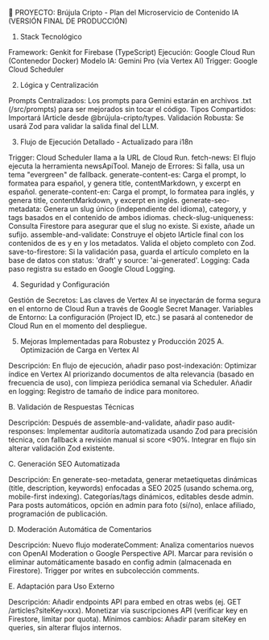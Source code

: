 🤖 PROYECTO: Brújula Cripto - Plan del Microservicio de Contenido IA (VERSIÓN FINAL DE PRODUCCIÓN)

1. Stack Tecnológico

Framework: Genkit for Firebase (TypeScript) Ejecución: Google Cloud Run (Contenedor Docker) Modelo
IA: Gemini Pro (vía Vertex AI) Trigger: Google Cloud Scheduler

2. Lógica y Centralización

Prompts Centralizados: Los prompts para Gemini estarán en archivos .txt (/src/prompts) para ser
mejorados sin tocar el código. Tipos Compartidos: Importará IArticle desde @brújula-cripto/types.
Validación Robusta: Se usará Zod para validar la salida final del LLM.

3. Flujo de Ejecución Detallado - Actualizado para i18n

Trigger: Cloud Scheduler llama a la URL de Cloud Run. fetch-news: El flujo ejecuta la herramienta
newsApiTool. Manejo de Errores: Si falla, usa un tema "evergreen" de fallback. generate-content-es:
Carga el prompt, lo formatea para español, y genera title, contentMarkdown, y excerpt en español.
generate-content-en: Carga el prompt, lo formatea para inglés, y genera title, contentMarkdown, y
excerpt en inglés. generate-seo-metadata: Genera un slug único (independiente del idioma), category,
y tags basados en el contenido de ambos idiomas. check-slug-uniqueness: Consulta Firestore para
asegurar que el slug no existe. Si existe, añade un sufijo. assemble-and-validate: Construye el
objeto IArticle final con los contenidos de es y en y los metadatos. Valida el objeto completo con
Zod. save-to-firestore: Si la validación pasa, guarda el artículo completo en la base de datos con
status: 'draft' y source: 'ai-generated'. Logging: Cada paso registra su estado en Google Cloud
Logging.

4. Seguridad y Configuración

Gestión de Secretos: Las claves de Vertex AI se inyectarán de forma segura en el entorno de Cloud
Run a través de Google Secret Manager. Variables de Entorno: La configuración (Project ID, etc.) se
pasará al contenedor de Cloud Run en el momento del despliegue.

5. Mejoras Implementadas para Robustez y Producción 2025 A. Optimización de Carga en Vertex AI

Descripción: En flujo de ejecución, añadir paso post-indexación: Optimizar índice en Vertex AI
priorizando documentos de alta relevancia (basado en frecuencia de uso), con limpieza periódica
semanal via Scheduler. Añadir en logging: Registro de tamaño de índice para monitoreo.

B. Validación de Respuestas Técnicas

Descripción: Después de assemble-and-validate, añadir paso audit-responses: Implementar auditoría
automatizada usando Zod para precisión técnica, con fallback a revisión manual si score <90%.
Integrar en flujo sin alterar validación Zod existente.

C. Generación SEO Automatizada

Descripción: En generate-seo-metadata, generar metaetiquetas dinámicas (title, description,
keywords) enfocadas a SEO 2025 (usando schema.org, mobile-first indexing). Categorías/tags
dinámicos, editables desde admin. Para posts automáticos, opción en admin para foto (sí/no), enlace
afiliado, programación de publicación.

D. Moderación Automática de Comentarios

Descripción: Nuevo flujo moderateComment: Analiza comentarios nuevos con OpenAI Moderation o Google
Perspective API. Marcar para revisión o eliminar automáticamente basado en config admin (almacenada
en Firestore). Trigger por writes en subcolección comments.

E. Adaptación para Uso Externo

Descripción: Añadir endpoints API para embed en otras webs (ej. GET /articles?siteKey=xxx).
Monetizar vía suscripciones API (verificar key en Firestore, limitar por quota). Mínimos cambios:
Añadir param siteKey en queries, sin alterar flujos internos.
